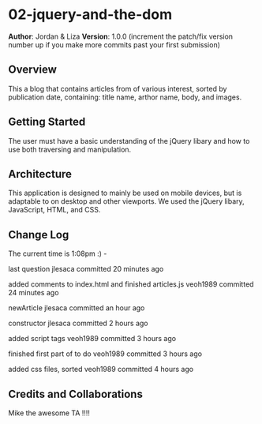 # 02-jquery-and-the-dom

**Author**: Jordan & Liza
**Version**: 1.0.0 (increment the patch/fix version number up if you make more commits past your first submission)

## Overview
<!-- Provide a high level overview of what this application is and why you are building it, beyond the fact that it's an assignment for a Code Fellows 301 class. (i.e. What's your problem domain?) -->

This a blog that contains articles from of various interest, sorted by publication date, containing: title name, arthor name, body, and images. 

## Getting Started
<!-- What are the steps that a user must take in order to build this app on their own machine and get it running? -->
The user must have a basic understanding of the jQuery libary and how to use both traversing and manipulation.  

## Architecture
<!-- Provide a detailed description of the application design. What technologies (languages, libraries, etc) you're using, and any other relevant design information. -->
This application is designed to mainly be used on mobile devices, but is adaptable to on desktop and other viewports. We used the jQuery libary, JavaScript, HTML, and CSS. 

## Change Log
<!-- Use this are to document the iterative changes made to your application as each feature is successfully implemented. Use time stamps. Here's an examples:-->

The current time is 1:08pm :) - 

last question
jlesaca committed 20 minutes ago

added comments to index.html and finished articles.js
veoh1989 committed 24 minutes ago

newArticle
jlesaca committed an hour ago

constructor
jlesaca committed 2 hours ago

added script tags
veoh1989 committed 3 hours ago
	
finished first part of to do
veoh1989 committed 3 hours ago

added css files, sorted
veoh1989 committed 4 hours ago

## Credits and Collaborations
<!-- Give credit (and a link) to other people or resources that helped you build this application. -->
Mike the awesome TA !!!!